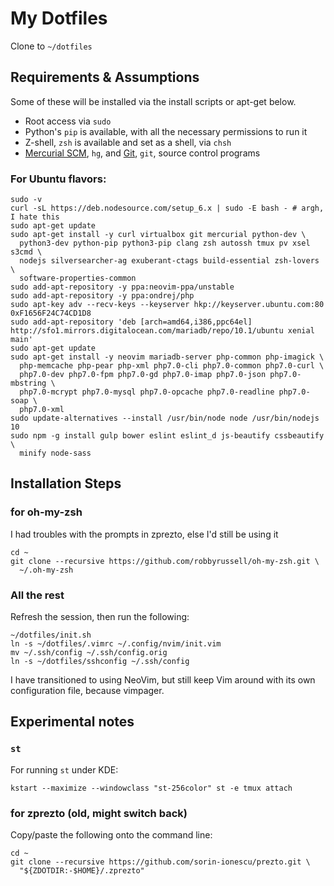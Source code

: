 # My Dotfiles

Clone to `~/dotfiles`

## Requirements & Assumptions

Some of these will be installed via the install scripts or apt-get below.

* Root access via `sudo`
* Python's `pip` is available, with all the necessary permissions to run it
* Z-shell, `zsh` is available and set as a shell, via `chsh`
* [Mercurial SCM][], `hg`, and [Git][], `git`, source control programs

### For Ubuntu flavors:

    sudo -v
    curl -sL https://deb.nodesource.com/setup_6.x | sudo -E bash - # argh, I hate this
    sudo apt-get update
    sudo apt-get install -y curl virtualbox git mercurial python-dev \
      python3-dev python-pip python3-pip clang zsh autossh tmux pv xsel s3cmd \
      nodejs silversearcher-ag exuberant-ctags build-essential zsh-lovers \
      software-properties-common
    sudo add-apt-repository -y ppa:neovim-ppa/unstable
    sudo add-apt-repository -y ppa:ondrej/php
    sudo apt-key adv --recv-keys --keyserver hkp://keyserver.ubuntu.com:80 0xF1656F24C74CD1D8
    sudo add-apt-repository 'deb [arch=amd64,i386,ppc64el] http://sfo1.mirrors.digitalocean.com/mariadb/repo/10.1/ubuntu xenial main'
    sudo apt-get update
    sudo apt-get install -y neovim mariadb-server php-common php-imagick \
      php-memcache php-pear php-xml php7.0-cli php7.0-common php7.0-curl \
      php7.0-dev php7.0-fpm php7.0-gd php7.0-imap php7.0-json php7.0-mbstring \
      php7.0-mcrypt php7.0-mysql php7.0-opcache php7.0-readline php7.0-soap \
      php7.0-xml
    sudo update-alternatives --install /usr/bin/node node /usr/bin/nodejs 10
    sudo npm -g install gulp bower eslint eslint_d js-beautify cssbeautify \
      minify node-sass

## Installation Steps

### for oh-my-zsh

I had troubles with the prompts in zprezto, else I'd still be using it

    cd ~
    git clone --recursive https://github.com/robbyrussell/oh-my-zsh.git \
      ~/.oh-my-zsh

### All the rest

Refresh the session, then run the following:

    ~/dotfiles/init.sh
    ln -s ~/dotfiles/.vimrc ~/.config/nvim/init.vim
    mv ~/.ssh/config ~/.ssh/config.orig
    ln -s ~/dotfiles/sshconfig ~/.ssh/config

I have transitioned to using NeoVim, but still keep Vim around with its own
configuration file, because vimpager.

## Experimental notes

### `st`

For running `st` under KDE:

    kstart --maximize --windowclass "st-256color" st -e tmux attach

### for zprezto (old, might switch back)

Copy/paste the following onto the command line:

    cd ~
    git clone --recursive https://github.com/sorin-ionescu/prezto.git \
      "${ZDOTDIR:-$HOME}/.zprezto"

[Mercurial SCM]: http://mercurial.selenic.com
[Git]: http://git-scm.com

